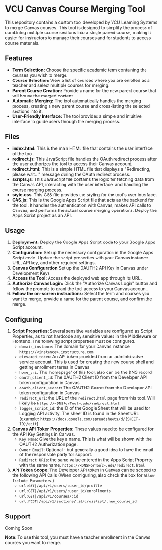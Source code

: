 
# VCU Canvas Course Merging Tool

This repository contains a custom tool developed by VCU Learning Systems to merge Canvas courses. This tool is designed to simplify the process of combining multiple course sections into a single parent course, making it easier for instructors to manage their courses and for students to access course materials. 

## Features

- **Term Selection:** Choose the specific academic term containing the courses you wish to merge.
- **Course Selection:**  View a list of courses where you are enrolled as a teacher and select multiple courses for merging.
- **Parent Course Creation:** Provide a name for the new parent course that will house the merged content.
- **Automatic Merging:** The tool automatically handles the merging process, creating a new parent course and cross-listing the selected sections into it.
- **User-Friendly Interface:** The tool provides a simple and intuitive interface to guide users through the merging process.

## Files

- **index.html:** This is the main HTML file that contains the user interface of the tool.
- **redirect.js:** This JavaScript file handles the OAuth redirect process after the user authorizes the tool to access their Canvas account.
- **redirect.html:** This is a simple HTML file that displays a "Redirecting, please wait..." message during the OAuth redirect process.
- **scripts.js:** This JavaScript file contains the logic for fetching data from the Canvas API, interacting with the user interface, and handling the course merging process.
- **style.css:** This CSS file provides the styling for the tool's user interface.
- **GAS.js:** This is the Google Apps Script file that acts as the backend for the tool. It handles the authentication with Canvas, makes API calls to Canvas, and performs the actual course merging operations. Deploy the Apps Script project as an API.

## Usage

1. **Deployment:** Deploy the Google Apps Script code to your Google Apps Script account.
2. **Configuration:** Set up the necessary configuration in the Google Apps Script code. Update the script properties with your Canvas instance URL, API key, and other required settings.
3. **Canvas Configuration** Set up the OAUTH2 API Key in Canvas under Development Keys
4. **Access the Tool:** Access the deployed web app through its URL.
5. **Authorize Canvas Login:**  Click the "Authorize Canvas Login" button and follow the prompts to grant the tool access to your Canvas account.
6. **Follow the on-screen instructions:** Select the term and courses you want to merge, provide a name for the parent course, and confirm the merge.

## Configuring 

1. **Script Properties:** Several sensitive variables are configured as Script Properties, as to not hardcode any sensitive values in the Middleware or Frontend. The following script properties must be configured.
    * `domain_instance`: The domain for your Canvas instance: `https://<instance>.instructure.com`
    * `elevated_token`: An API token provided from an administrative service account. This is used for creating the new course shell and getting enrollment terms in Canvas
    * `home_uri`: The 'homepage' of this tool, also can be the DNS record
    * `oauth_client_id`: The OAUTH2 Client ID from the Developer API token configuration in Canvas
    * `oauth_client_secret`: The OAUTH2 Secret from the Developer API token configuration in Canvas
    * `redirect_uri`: the URL of the `redirect.html` page from this tool. Will likely be `https://<DNSForTool>.edu/redirect.html`
    * `logger_script_id`: the ID of the Google Sheet that will be used for Logging API activity. The sheet ID is found in the Sheet URL (example: `https://docs.google.com/spreadsheets/d/{SHEET-ID}/edit`)
2. **Canvas API Token Properties**: These values need to be configured for the API Key Settings in Canvas. 
    * `Key Name`: Give the key a name. This is what will be shown with the OAUTH2 Authorization page.
    * `Owner Email`: Optional - but generally a good idea to have the email of the responsible party for support.
    * `Redirect URIs`: the same value entered in the Apps Script Property with the same name. `https://<DNSForTool>.edu/redirect.html`
3. **API Token Scope**: The Developer API token in Canvas can be scoped to the following API Calls (When configuring, also check the box for `Allow Include Parameters`.)
    * `url:GET|/api/v1/users/:user_id/profile`
    * `url:GET|/api/v1/users/:user_id/enrollments`
    * `url:GET|/api/v1/courses/:id`
    * `url:POST|/api/v1/sections/:id/crosslist/:new_course_id`

## Support 

Coming Soon

**Note:** To use this tool, you must have a teacher enrollment in the Canvas courses you want to merge.
